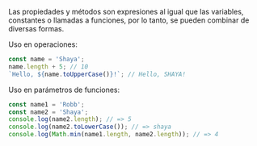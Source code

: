 
Las propiedades y métodos son expresiones al igual que las variables, constantes o llamadas a funciones, por lo tanto, se pueden combinar de diversas formas.

Uso en operaciones:

```javascript
const name = 'Shaya';
name.length + 5; // 10
`Hello, ${name.toUpperCase()}!`; // Hello, SHAYA!
```

Uso en parámetros de funciones:

```javascript
const name1 = 'Robb';
const name2 = 'Shaya';
console.log(name2.length); // => 5
console.log(name2.toLowerCase()); // => shaya
console.log(Math.min(name1.length, name2.length)); // => 4
```
